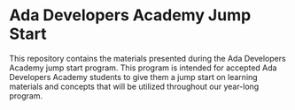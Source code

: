 # Ada Developers Academy Jump Start

This repository contains the materials presented during the Ada Developers Academy jump start program. This program is intended for accepted Ada Developers Academy students to give them a jump start on learning materials and concepts that will be utilized throughout our year-long program.
